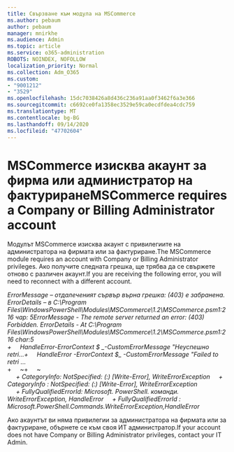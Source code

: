 ```yaml
---
title: Свързване към модула на MSCommerce
ms.author: pebaum
author: pebaum
manager: mnirkhe
ms.audience: Admin
ms.topic: article
ms.service: o365-administration
ROBOTS: NOINDEX, NOFOLLOW
localization_priority: Normal
ms.collection: Adm_O365
ms.custom:
- "9001212"
- "3529"
ms.openlocfilehash: 15dc7038426a8d436c236a91aa0f3462f6a3e366
ms.sourcegitcommit: c6692ce0fa1358ec3529e59ca0ecdfdea4cdc759
ms.translationtype: MT
ms.contentlocale: bg-BG
ms.lasthandoff: 09/14/2020
ms.locfileid: "47702604"
---
```

# <a name="mscommerce-requires-a-company-or-billing-administrator-account"></a><span data-ttu-id="f6677-102">MSCommerce изисква акаунт за фирма или администратор на фактуриране</span><span class="sxs-lookup"><span data-stu-id="f6677-102">MSCommerce requires a Company or Billing Administrator account</span></span>

<span data-ttu-id="f6677-103">Модулът MSCommerce изисква акаунт с привилегиите на администратора на фирмата или за фактуриране.</span><span class="sxs-lookup"><span data-stu-id="f6677-103">The MSCommerce module requires an account with Company or Billing Administrator privileges.</span></span> <span data-ttu-id="f6677-104">Ако получите следната грешка, ще трябва да се свържете отново с различен акаунт.</span><span class="sxs-lookup"><span data-stu-id="f6677-104">If you are receiving the following error, you will need to reconnect with a different account.</span></span>

<span data-ttu-id="f6677-105">*ErrorMessage – отдалеченият сървър върна грешка: (403) е забранена. ErrorDetails – в C:\Program Files\WindowsPowerShell\Modules\MSCommerce\1.2\MSCommerce.psm1:216 чар: 5*</span><span class="sxs-lookup"><span data-stu-id="f6677-105">*ErrorMessage - The remote server returned an error: (403) Forbidden. ErrorDetails - At C:\Program Files\WindowsPowerShell\Modules\MSCommerce\1.2\MSCommerce.psm1:216 char:5*</span></span><br>
<span data-ttu-id="f6677-106">*+&nbsp;&nbsp;&nbsp;&nbsp;&nbsp;HandleError-ErrorContext $ _-CustomErrorMessage "Неуспешно retri...*</span><span class="sxs-lookup"><span data-stu-id="f6677-106">*+&nbsp;&nbsp;&nbsp;&nbsp;&nbsp;HandleError -ErrorContext $_ -CustomErrorMessage "Failed to retri ...*</span></span><br>
<span data-ttu-id="f6677-107">\+&nbsp;&nbsp;&nbsp;&nbsp;&nbsp;~~~~~~~~~~~~~~~~~~~~~~~~~~~~~~~~~~~~~~~~~~~~~~~~~~~~~~~~~~~~~~~~~</span><span class="sxs-lookup"><span data-stu-id="f6677-107">\+&nbsp;&nbsp;&nbsp;&nbsp;&nbsp;~~~~~~~~~~~~~~~~~~~~~~~~~~~~~~~~~~~~~~~~~~~~~~~~~~~~~~~~~~~~~~~~~</span></span><br>
<span data-ttu-id="f6677-108">&nbsp;&nbsp;&nbsp;&nbsp;&nbsp;*+ CategoryInfo: NotSpecified: (:) [Write-Error], WriteErrorException*</span><span class="sxs-lookup"><span data-stu-id="f6677-108">&nbsp;&nbsp;&nbsp;&nbsp;&nbsp;*+ CategoryInfo          : NotSpecified: (:) [Write-Error], WriteErrorException*</span></span><br>
<span data-ttu-id="f6677-109">&nbsp;&nbsp;&nbsp;&nbsp;&nbsp;*+ FullyQualifiedErrorId: Microsoft. PowerShell. команди. WriteErrorException, HandleError*</span><span class="sxs-lookup"><span data-stu-id="f6677-109">&nbsp;&nbsp;&nbsp;&nbsp;&nbsp;*+ FullyQualifiedErrorId : Microsoft.PowerShell.Commands.WriteErrorException,HandleError*</span></span>

<span data-ttu-id="f6677-110">Ако акаунтът ви няма привилегии за администратора на фирмата или за фактуриране, обърнете се към своя ИТ администратор.</span><span class="sxs-lookup"><span data-stu-id="f6677-110">If your account does not have Company or Billing Administrator privileges, contact your IT Admin.</span></span>

